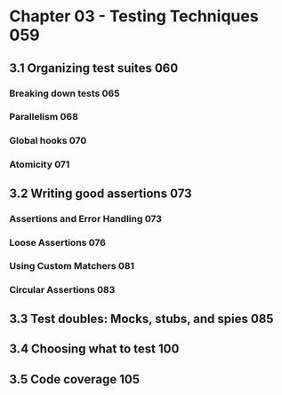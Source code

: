 # Chapter 03 - Testing Techniques 059

## 3.1 Organizing test suites 060

### Breaking down tests 065
### Parallelism 068
### Global hooks 070
### Atomicity 071

## 3.2 Writing good assertions 073

### Assertions and Error Handling 073
### Loose Assertions 076
### Using Custom Matchers 081
### Circular Assertions 083

## 3.3 Test doubles: Mocks, stubs, and spies 085
## 3.4 Choosing what to test 100
## 3.5 Code coverage 105
